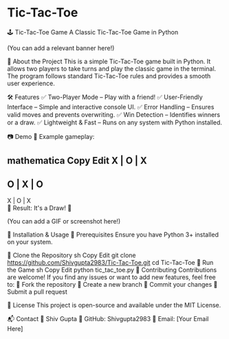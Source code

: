 # Tic-Tac-Toe

🕹️ Tic-Tac-Toe Game
A Classic Tic-Tac-Toe Game in Python

(You can add a relevant banner here!)

🚀 About the Project
This is a simple Tic-Tac-Toe game built in Python. It allows two players to take turns and play the classic game in the terminal. The program follows standard Tic-Tac-Toe rules and provides a smooth user experience.

🛠️ Features
✅ Two-Player Mode – Play with a friend!
✅ User-Friendly Interface – Simple and interactive console UI.
✅ Error Handling – Ensures valid moves and prevents overwriting.
✅ Win Detection – Identifies winners or a draw.
✅ Lightweight & Fast – Runs on any system with Python installed.

📷 Demo
📌 Example gameplay:

mathematica
Copy
Edit
  X | O | X  
  ---------  
  O | X | O  
  ---------  
  X | O | X  
🎉 Result: It's a Draw! 🎉

(You can add a GIF or screenshot here!)

🔧 Installation & Usage
🔹 Prerequisites
Ensure you have Python 3+ installed on your system.

🔹 Clone the Repository
sh
Copy
Edit
git clone https://github.com/Shivgupta2983/Tic-Tac-Toe.git
cd Tic-Tac-Toe
🔹 Run the Game
sh
Copy
Edit
python tic_tac_toe.py
🤝 Contributing
Contributions are welcome! If you find any issues or want to add new features, feel free to:
🔹 Fork the repository
🔹 Create a new branch
🔹 Commit your changes
🔹 Submit a pull request

📜 License
This project is open-source and available under the MIT License.

📬 Contact
👤 Shiv Gupta
📌 GitHub: Shivgupta2983
📌 Email: [Your Email Here]
